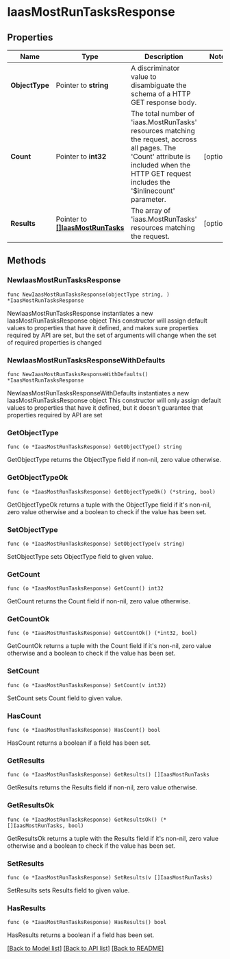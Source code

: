 # IaasMostRunTasksResponse

## Properties

Name | Type | Description | Notes
------------ | ------------- | ------------- | -------------
**ObjectType** | Pointer to **string** | A discriminator value to disambiguate the schema of a HTTP GET response body. | 
**Count** | Pointer to **int32** | The total number of &#39;iaas.MostRunTasks&#39; resources matching the request, accross all pages. The &#39;Count&#39; attribute is included when the HTTP GET request includes the &#39;$inlinecount&#39; parameter. | [optional] 
**Results** | Pointer to [**[]IaasMostRunTasks**](iaas.MostRunTasks.md) | The array of &#39;iaas.MostRunTasks&#39; resources matching the request. | [optional] 

## Methods

### NewIaasMostRunTasksResponse

`func NewIaasMostRunTasksResponse(objectType string, ) *IaasMostRunTasksResponse`

NewIaasMostRunTasksResponse instantiates a new IaasMostRunTasksResponse object
This constructor will assign default values to properties that have it defined,
and makes sure properties required by API are set, but the set of arguments
will change when the set of required properties is changed

### NewIaasMostRunTasksResponseWithDefaults

`func NewIaasMostRunTasksResponseWithDefaults() *IaasMostRunTasksResponse`

NewIaasMostRunTasksResponseWithDefaults instantiates a new IaasMostRunTasksResponse object
This constructor will only assign default values to properties that have it defined,
but it doesn't guarantee that properties required by API are set

### GetObjectType

`func (o *IaasMostRunTasksResponse) GetObjectType() string`

GetObjectType returns the ObjectType field if non-nil, zero value otherwise.

### GetObjectTypeOk

`func (o *IaasMostRunTasksResponse) GetObjectTypeOk() (*string, bool)`

GetObjectTypeOk returns a tuple with the ObjectType field if it's non-nil, zero value otherwise
and a boolean to check if the value has been set.

### SetObjectType

`func (o *IaasMostRunTasksResponse) SetObjectType(v string)`

SetObjectType sets ObjectType field to given value.


### GetCount

`func (o *IaasMostRunTasksResponse) GetCount() int32`

GetCount returns the Count field if non-nil, zero value otherwise.

### GetCountOk

`func (o *IaasMostRunTasksResponse) GetCountOk() (*int32, bool)`

GetCountOk returns a tuple with the Count field if it's non-nil, zero value otherwise
and a boolean to check if the value has been set.

### SetCount

`func (o *IaasMostRunTasksResponse) SetCount(v int32)`

SetCount sets Count field to given value.

### HasCount

`func (o *IaasMostRunTasksResponse) HasCount() bool`

HasCount returns a boolean if a field has been set.

### GetResults

`func (o *IaasMostRunTasksResponse) GetResults() []IaasMostRunTasks`

GetResults returns the Results field if non-nil, zero value otherwise.

### GetResultsOk

`func (o *IaasMostRunTasksResponse) GetResultsOk() (*[]IaasMostRunTasks, bool)`

GetResultsOk returns a tuple with the Results field if it's non-nil, zero value otherwise
and a boolean to check if the value has been set.

### SetResults

`func (o *IaasMostRunTasksResponse) SetResults(v []IaasMostRunTasks)`

SetResults sets Results field to given value.

### HasResults

`func (o *IaasMostRunTasksResponse) HasResults() bool`

HasResults returns a boolean if a field has been set.


[[Back to Model list]](../README.md#documentation-for-models) [[Back to API list]](../README.md#documentation-for-api-endpoints) [[Back to README]](../README.md)


